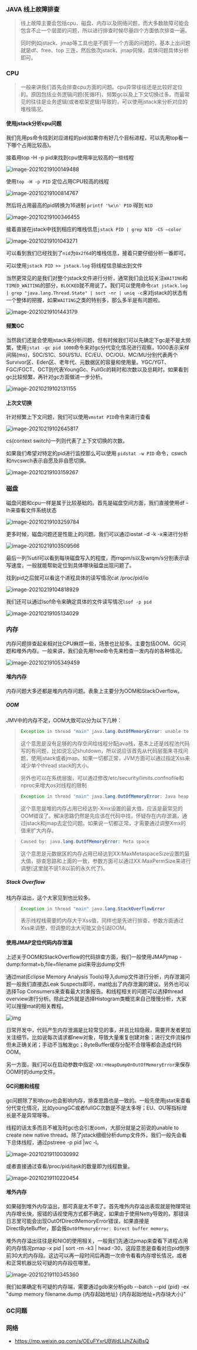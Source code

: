 ### JAVA 线上故障排查

>   线上故障主要会包括cpu、磁盘、内存以及网络问题，而大多数故障可能会包含不止一个层面的问题，所以进行排查时候尽量四个方面依次排查一遍。
>
>   同时例如jstack、jmap等工具也是不囿于一个方面的问题的，基本上出问题就是df、free、top 三连，然后依次jstack、jmap伺候，具体问题具体分析即可。



### CPU

>   一般来讲我们首先会排查cpu方面的问题。cpu异常往往还是比较好定位的。原因包括业务逻辑问题(死循环)、频繁gc以及上下文切换过多。而最常见的往往是业务逻辑(或者框架逻辑)导致的，可以使用jstack来分析对应的堆栈情况。

#### 使用jstack分析cpu问题

我们先用ps命令找到对应进程的pid(如果你有好几个目标进程，可以先用top看一下哪个占用比较高)。

接着用top -H -p pid来找到cpu使用率比较高的一些线程

![image-20210219100149488](https://typroa12138.oss-cn-hangzhou.aliyuncs.com/image/2021/02/2021021910014949.png)

使用`top -H -p PID` 定位占用CPU较高的线程

![image-20210219100814767](https://typroa12138.oss-cn-hangzhou.aliyuncs.com/image/2021/02/2021021910081414.png)

然后将占用最高的pid转换为16进制 `printf '%x\n' PID` 得到 `NID`

![image-20210219100346455](https://typroa12138.oss-cn-hangzhou.aliyuncs.com/image/2021/02/2021021910034646.png)

接着直接在jstack中找到相应的堆栈信息`jstack PID | grep NID -C5 –color`

![image-20210219101043271](https://typroa12138.oss-cn-hangzhou.aliyuncs.com/image/2021/02/2021021910104343.png)

可以看到我们已经找到了`nid`为`0x2f6d`的堆栈信息，接着只要仔细分析一番即可。

可以使用`jstack PID >> jstack.log` 将线程信息输出到文件

当然更常见的是我们对整个jstack文件进行分析，通常我们会比较关注`WAITING`和`TIMED_WAITING`的部分，`BLOCKED`就不用说了。我们可以使用命令`cat jstack.log | grep "java.lang.Thread.State" | sort -nr | uniq -c`来对jstack的状态有一个整体的把握，如果`WAITING`之类的特别多，那么多半是有问题啦。

![image-20210219101443179](https://typroa12138.oss-cn-hangzhou.aliyuncs.com/image/2021/02/2021021910144343.png)

#### 频繁GC

当然我们还是会使用jstack来分析问题，但有时候我们可以先确定下gc是不是太频繁，使用`jstat -gc pid 1000`命令来对gc分代变化情况进行观察，1000表示采样间隔(ms)，S0C/S1C、S0U/S1U、EC/EU、OC/OU、MC/MU分别代表两个Survivor区、Eden区、老年代、元数据区的容量和使用量。YGC/YGT、FGC/FGCT、GCT则代表YoungGc、FullGc的耗时和次数以及总耗时。如果看到gc比较频繁，再针对gc方面做进一步分析。

![image-20210219102131155](https://typroa12138.oss-cn-hangzhou.aliyuncs.com/image/2021/02/2021021910213131.png)

#### 上次文切换

针对频繁上下文问题，我们可以使用`vmstat PID`命令来进行查看

![image-20210219102645817](https://typroa12138.oss-cn-hangzhou.aliyuncs.com/image/2021/02/2021021910264545.png)

cs(context switch)一列则代表了上下文切换的次数。

如果我们希望对特定的pid进行监控那么可以使用 `pidstat -w PID` 命令，cswch和nvcswch表示自愿及非自愿切换。

![image-20210219103159267](https://typroa12138.oss-cn-hangzhou.aliyuncs.com/image/2021/02/2021021910315959.png)



### 磁盘

磁盘问题和cpu一样是属于比较基础的。首先是磁盘空间方面，我们直接使用df -lh来查看文件系统状态

![image-20210219103259784](https://typroa12138.oss-cn-hangzhou.aliyuncs.com/image/2021/02/2021021910325959.png)

更多时候，磁盘问题还是性能上的问题。我们可以通过iostat -d -k -x来进行分析

![image-20210219103509566](https://typroa12138.oss-cn-hangzhou.aliyuncs.com/image/2021/02/202102191035099.png)

最后一列%util可以看到每块磁盘写入的程度，而rrqpm/s以及wrqm/s分别表示读写速度，一般就能帮助定位到具体哪块磁盘出现问题了。

找到pid之后就可以看这个进程具体的读写情况cat /proc/pid/io

![image-20210219104818929](https://typroa12138.oss-cn-hangzhou.aliyuncs.com/image/2021/02/2021021910481818.png)

我们还可以通过lsof命令来确定具体的文件读写情况`lsof -p pid`

![image-20210219105134029](https://typroa12138.oss-cn-hangzhou.aliyuncs.com/image/2021/02/2021021910513434.png)



### 内存

内存问题排查起来相对比CPU麻烦一些，场景也比较多。主要包括OOM、GC问题和堆外内存。一般来讲，我们会先用free命令先来检查一发内存的各种情况。

![image-20210219105349459](https://typroa12138.oss-cn-hangzhou.aliyuncs.com/image/2021/02/2021021910534949.png)

#### 堆内内存

内存问题大多还都是堆内内存问题。表象上主要分为OOM和StackOverflow。

##### OOM

JMV中的内存不足，OOM大致可以分为以下几种：

>   ```java
>   Exception in thread "main" java.lang.OutOfMemoryError: unable to create new native thread
>   ```
>
>   这个意思是没有足够的内存空间给线程分配java栈，基本上还是线程池代码写的有问题，比如说忘记shutdown，所以说应该首先从代码层面来寻找问题，使用jstack或者jmap。如果一切都正常，JVM方面可以通过指定Xss来减少单个thread stack的大小。
>
>   另外也可以在系统层面，可以通过修改/etc/security/limits.confnofile和nproc来增大os对线程的限制

>   ```java
>   Exception in thread "main" java.lang.OutOfMemoryError: Java heap space
>   ```
>
>   这个意思是堆的内存占用已经达到-Xmx设置的最大值，应该是最常见的OOM错误了。解决思路仍然是先应该在代码中找，怀疑存在内存泄漏，通过jstack和jmap去定位问题。如果说一切都正常，才需要通过调整Xmx的值来扩大内存。

>   ```java
>   Caused by: java.lang.OutOfMemoryError: Meta space
>   ```
>
>   这个意思是元数据区的内存占用已经达到XX:MaxMetaspaceSize设置的最大值，排查思路和上面的一致，参数方面可以通过XX:MaxPermSize来进行调整(这里就不说1.8以前的永久代了)。

##### Stack Overflow

栈内存溢出，这个大家见到也比较多。

>   ```java
>   Exception in thread "main" java.lang.StackOverflowError
>   ```
>
>   表示线程栈需要的内存大于Xss值，同样也是先进行排查，参数方面通过Xss来调整，但调整的太大可能又会引起OOM。

#### 使用JMAP定位代码内存泄漏

上述关于OOM和StackOverflow的代码排查方面，我们一般使用JMAPjmap -dump:format=b,file=filename pid来导出dump文件

通过mat(Eclipse Memory Analysis Tools)导入dump文件进行分析，内存泄漏问题一般我们直接选Leak Suspects即可，mat给出了内存泄漏的建议。另外也可以选择Top Consumers来查看最大对象报告。和线程相关的问题可以选择thread overview进行分析。除此之外就是选择Histogram类概览来自己慢慢分析，大家可以搜搜mat的相关教程。

![img](https://mmbiz.qpic.cn/mmbiz_png/JfTPiahTHJhq5hUg5NpzQCMvSzUOmdUKlMmiaullovFzgibZG49AgDRiayry9xSpXcqibJ7Kh9HHEuOeH9sEegKooZQ/640?wx_fmt=png&tp=webp&wxfrom=5&wx_lazy=1&wx_co=1)

日常开发中，代码产生内存泄漏是比较常见的事，并且比较隐蔽，需要开发者更加关注细节。比如说每次请求都new对象，导致大量重复创建对象；进行文件流操作但未正确关闭；手动不当触发gc；ByteBuffer缓存分配不合理等都会造成代码OOM。

另一方面，我们可以在启动参数中指定`-XX:+HeapDumpOnOutOfMemoryError`来保存OOM时的dump文件。

#### GC问题和线程

gc问题除了影响cpu也会影响内存，排查思路也是一致的。一般先使用jstat来查看分代变化情况，比如youngGC或者fullGC次数是不是太多呀；EU、OU等指标增长是不是异常呀等。

线程的话太多而且不被及时gc也会引发oom，大部分就是之前说的unable to create new native thread。除了jstack细细分析dump文件外，我们一般先会看下总体线程，通过pstreee -p pid |wc -l。

![image-20210219110030992](https://typroa12138.oss-cn-hangzhou.aliyuncs.com/image/2021/02/2021021911003131.png)

或者直接通过查看/proc/pid/task的数量即为线程数量。

![image-20210219110220454](https://typroa12138.oss-cn-hangzhou.aliyuncs.com/image/2021/02/2021021911022020.png)

#### 堆外内存

如果碰到堆外内存溢出，那可真是太不幸了。首先堆外内存溢出表现就是物理常驻内存增长快，报错的话视使用方式都不确定，如果由于使用Netty导致的，那错误日志里可能会出现OutOfDirectMemoryError错误，如果直接是DirectByteBuffer，那会报`OutOfMemoryError: Direct buffer memory`。

堆外内存溢出往往是和NIO的使用相关，一般我们先通过pmap来查看下进程占用的内存情况pmap -x pid | sort -rn -k3 | head -30，这段意思是查看对应pid倒序前30大的内存段。这边可以再一段时间后再跑一次命令看看内存增长情况，或者和正常机器比较可疑的内存段在哪里。

![image-20210219110345360](https://typroa12138.oss-cn-hangzhou.aliyuncs.com/image/2021/02/2021021911034545.png)

我们如果确定有可疑的内存端，需要通过gdb来分析gdb --batch --pid {pid} -ex "dump memory filename.dump {内存起始地址} {内存起始地址+内存块大小}"



### GC问题



### 网络





-   https://mp.weixin.qq.com/s/OEuFYxrUBWdLIJhZAjjBsQ